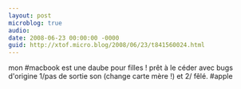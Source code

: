 ```yaml
---
layout: post
microblog: true
audio: 
date: 2008-06-23 00:00:00 -0000
guid: http://xtof.micro.blog/2008/06/23/t841560024.html
---
```

mon #macbook est une daube pour filles ! prêt à le céder avec bugs d'origine 1/pas de sortie son (change carte mère !) et 2/ fêlé. #apple
